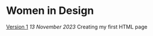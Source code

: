 # Women in Design
[Version 1](https://AndrewTodd7.github.io/women-in-design/index1.html)
*13 November 2023*
Creating my first HTML page